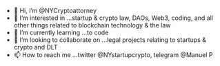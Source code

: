 - 👋 Hi, I’m @NYCryptoattorney
- 👀 I’m interested in ...startup & crypto law, DAOs, Web3, coding, and all other things related to blockchain technology & the law
- 🌱 I’m currently learning ...to code
- 💞️ I’m looking to collaborate on ...legal projects relating to startups & crypto and DLT
- 📫 How to reach me ...twitter @NYstartupcrypto, telegram @Manuel P

<!---
NYCryptoattorney/NYCryptoattorney is a ✨ special ✨ repository because its `README.md` (this file) appears on your GitHub profile.
You can click the Preview link to take a look at your changes.
--->
